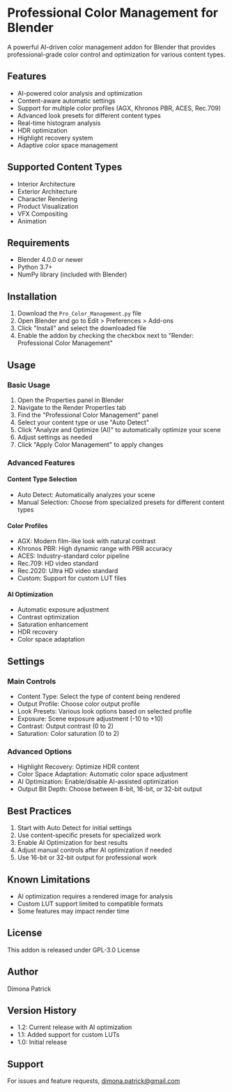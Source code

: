# Professional Color Management for Blender

A powerful AI-driven color management addon for Blender that provides professional-grade color control and optimization for various content types.

## Features

- AI-powered color analysis and optimization
- Content-aware automatic settings
- Support for multiple color profiles (AGX, Khronos PBR, ACES, Rec.709)
- Advanced look presets for different content types
- Real-time histogram analysis
- HDR optimization
- Highlight recovery system
- Adaptive color space management

## Supported Content Types

- Interior Architecture
- Exterior Architecture
- Character Rendering
- Product Visualization
- VFX Compositing
- Animation

## Requirements

- Blender 4.0.0 or newer
- Python 3.7+
- NumPy library (included with Blender)

## Installation

1. Download the `Pro_Color_Management.py` file
2. Open Blender and go to Edit > Preferences > Add-ons
3. Click "Install" and select the downloaded file
4. Enable the addon by checking the checkbox next to "Render: Professional Color Management"

## Usage

### Basic Usage

1. Open the Properties panel in Blender
2. Navigate to the Render Properties tab
3. Find the "Professional Color Management" panel
4. Select your content type or use "Auto Detect"
5. Click "Analyze and Optimize (AI)" to automatically optimize your scene
6. Adjust settings as needed
7. Click "Apply Color Management" to apply changes

### Advanced Features

#### Content Type Selection
- Auto Detect: Automatically analyzes your scene
- Manual Selection: Choose from specialized presets for different content types

#### Color Profiles
- AGX: Modern film-like look with natural contrast
- Khronos PBR: High dynamic range with PBR accuracy
- ACES: Industry-standard color pipeline
- Rec.709: HD video standard
- Rec.2020: Ultra HD video standard
- Custom: Support for custom LUT files

#### AI Optimization
- Automatic exposure adjustment
- Contrast optimization
- Saturation enhancement
- HDR recovery
- Color space adaptation

## Settings

### Main Controls
- Content Type: Select the type of content being rendered
- Output Profile: Choose color output profile
- Look Presets: Various look options based on selected profile
- Exposure: Scene exposure adjustment (-10 to +10)
- Contrast: Output contrast (0 to 2)
- Saturation: Color saturation (0 to 2)

### Advanced Options
- Highlight Recovery: Optimize HDR content
- Color Space Adaptation: Automatic color space adjustment
- AI Optimization: Enable/disable AI-assisted optimization
- Output Bit Depth: Choose between 8-bit, 16-bit, or 32-bit output

## Best Practices

1. Start with Auto Detect for initial settings
2. Use content-specific presets for specialized work
3. Enable AI Optimization for best results
4. Adjust manual controls after AI optimization if needed
5. Use 16-bit or 32-bit output for professional work

## Known Limitations

- AI optimization requires a rendered image for analysis
- Custom LUT support limited to compatible formats
- Some features may impact render time

## License

This addon is released under GPL-3.0 License

## Author

Dimona Patrick

## Version History

- 1.2: Current release with AI optimization
- 1.1: Added support for custom LUTs
- 1.0: Initial release

## Support

For issues and feature requests,  dimona.patrick@gmail.com


